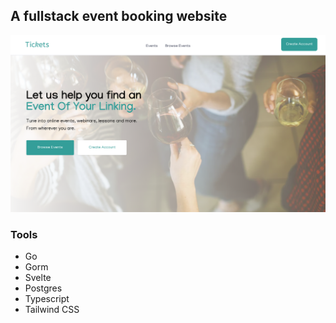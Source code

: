 ## A fullstack event booking website
![A screenshot](./img.png)

### Tools
- Go
- Gorm
- Svelte
- Postgres
- Typescript
- Tailwind CSS